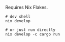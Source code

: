 Requires Nix Flakes.

```
# dev shell
nix develop

# or just run directly
nix develop -c cargo run
```